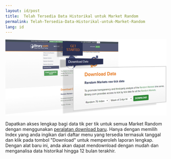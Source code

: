 ```yaml
---
layout: id/post
title:  Telah Tersedia Data Historikal untuk Market Random
permalink: Telah-Tersedia-Data-Historikal-untuk-Market-Random
lang: id
---
```


[![](/post_images/24673887_orig.png)](https://www.binary.com/get-started/random-markets?l=ID&utm_medium=social&utm_source=blog&utm_content=whatsnew#random_download)

Dapatkan akses lengkap bagi data tik per tik untuk semua Market Random dengan menggunakan [peralatan download baru](https://www.binary.com/get-started/random-markets?l=ID&utm_medium=social&utm_source=blog&utm_content=whatsnew#random_download). Hanya dengan memilih Index yang anda ingikan dari daftar menu yang tersedia termasuk tanggal dan klik pada tombol "Download" untuk memperoleh laporan lengkap. Dengan alat baru ini, anda akan dapat mendownload dengan mudah dan menganalisa data historikal hingga 12 bulan terakhir.
